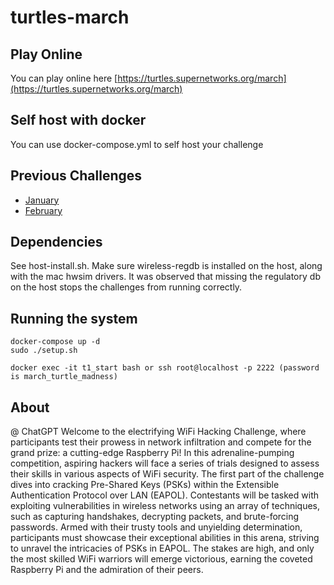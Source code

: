 # turtles-march

## Play Online

You can play online here [https://turtles.supernetworks.org/march](https://turtles.supernetworks.org/march)

## Self host with docker

You can use docker-compose.yml to self host your challenge

## Previous Challenges

* [January](https://github.com/spr-networks/turtles-january-23/)
* [February](https://github.com/spr-networks/turtles-feb-2023/)

## Dependencies
See host-install.sh. Make sure wireless-regdb is installed on the host, along with the mac hwsim drivers. It was observed that missing the regulatory db on the host stops the challenges from running correctly.

## Running the system
```
docker-compose up -d
sudo ./setup.sh

docker exec -it t1_start bash or ssh root@localhost -p 2222 (password is march_turtle_madness)
```

## About
@ ChatGPT
Welcome to the electrifying WiFi Hacking Challenge, where participants test their prowess in network infiltration and compete for the grand prize: a cutting-edge Raspberry Pi! In this adrenaline-pumping competition, aspiring hackers will face a series of trials designed 
to assess their skills in various aspects of WiFi security. The first part of the challenge dives into cracking Pre-Shared Keys (PSKs) within the Extensible Authentication Protocol over LAN (EAPOL). Contestants will be tasked with exploiting vulnerabilities in wireless 
networks using an array of techniques, such as capturing handshakes, decrypting packets, and brute-forcing passwords. Armed with their trusty tools and unyielding determination, participants must showcase their exceptional abilities in this arena, striving to unravel the 
intricacies of PSKs in EAPOL. The stakes are high, and only the most skilled WiFi warriors will emerge victorious, earning the coveted Raspberry Pi and the admiration of their peers.

